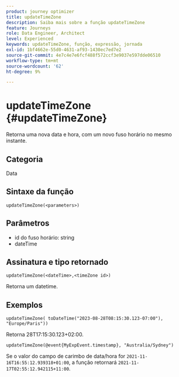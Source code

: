 ```yaml
---
product: journey optimizer
title: updateTimeZone
description: Saiba mais sobre a função updateTimeZone
feature: Journeys
role: Data Engineer, Architect
level: Experienced
keywords: updateTimeZone, função, expressão, jornada
exl-id: 1bf4662e-55d0-4631-af93-1430ec7ed7e2
source-git-commit: 4e7c4e7e6fcf488f572ccf3e9037e597dde06510
workflow-type: tm+mt
source-wordcount: '62'
ht-degree: 9%

---
```


# updateTimeZone {#updateTimeZone}

Retorna uma nova data e hora, com um novo fuso horário no mesmo instante.

## Categoria

Data

## Sintaxe da função

`updateTimeZone(<parameters>)`

## Parâmetros

* id do fuso horário: string
* dateTime

## Assinatura e tipo retornado

`updateTimeZone(<dateTime>,<timeZone id>)`

Retorna um datetime.

## Exemplos

`updateTimeZone( toDateTime("2023-08-28T08:15:30.123-07:00"), "Europe/Paris"))`

Retorna 28T17:15:30.123+02:00.

<!--`updateTimeZone( toDateTime("2019-08-28T08:15:30.123-07:00"), toTimeZone("Europe/Paris")))`
Returns "2019-08-28T17:15:30.123+02:00".-->

`updateTimeZone(@event{MyExpEvent.timestamp}, "Australia/Sydney")`

Se o valor do campo de carimbo de data/hora for `2021-11-16T16:55:12.939318+01:00`, a função retornará `2021-11-17T02:55:12.942115+11:00`.
